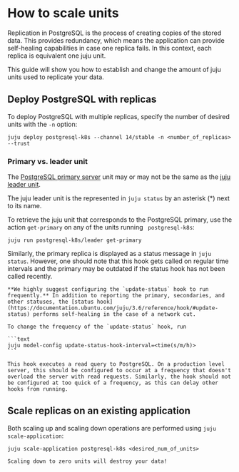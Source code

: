 # How to scale units

Replication in PostgreSQL is the process of creating copies of the stored data. This provides redundancy, which means the application can provide self-healing capabilities in case one replica fails. In this context, each replica is equivalent one juju unit.

This guide will show you how to establish and change the amount of juju units used to replicate your data. 

## Deploy PostgreSQL with replicas

To deploy PostgreSQL with multiple replicas, specify the number of desired units with the `-n` option:

```text
juju deploy postgresql-k8s --channel 14/stable -n <number_of_replicas> --trust
```

### Primary vs. leader unit

The [PostgreSQL primary server](https://www.postgresql.org/docs/current/runtime-config-replication.html#RUNTIME-CONFIG-REPLICATION-PRIMARY) unit may or may not be the same as the [juju leader unit](https://juju.is/docs/juju/leader). 

The juju leader unit is the represented in `juju status` by an asterisk (*) next to its name. 

To retrieve the juju unit that corresponds to the PostgreSQL primary, use the action `get-primary` on any of the units running ` postgresql-k8s`:

```text
juju run postgresql-k8s/leader get-primary
```

Similarly, the primary replica is displayed as a status message in `juju status`. However, one should note that this hook gets called on regular time intervals and the primary may be outdated if the status hook has not been called recently. 

````{note}
**We highly suggest configuring the `update-status` hook to run frequently.** In addition to reporting the primary, secondaries, and other statuses, the [status hook](https://documentation.ubuntu.com/juju/3.6/reference/hook/#update-status) performs self-healing in the case of a network cut. 

To change the frequency of the `update-status` hook, run

```text
juju model-config update-status-hook-interval=<time(s/m/h)>
```

This hook executes a read query to PostgreSQL. On a production level server, this should be configured to occur at a frequency that doesn't overload the server with read requests. Similarly, the hook should not be configured at too quick of a frequency, as this can delay other hooks from running.
````

## Scale replicas on an existing application

Both scaling up and scaling down operations are performed using `juju scale-application`:

```text
juju scale-application postgresql-k8s <desired_num_of_units>
```

```{important}
Scaling down to zero units will destroy your data!
```

